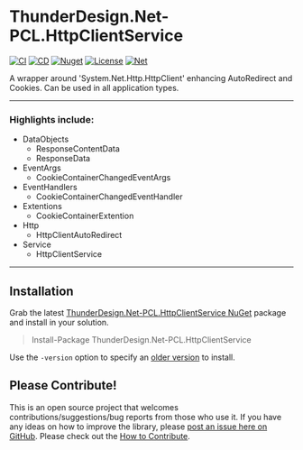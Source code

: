 # ThunderDesign.Net-PCL.HttpClientService
[![CI](https://github.com/ThunderDesign/ThunderDesign.Net-PCL.HttpClientService/actions/workflows/CI.yml/badge.svg)](https://github.com/ThunderDesign/ThunderDesign.Net-PCL.HttpClientService/actions/workflows/CI.yml)
[![CD](https://github.com/ThunderDesign/ThunderDesign.Net-PCL.HttpClientService/actions/workflows/CD.yml/badge.svg)](https://github.com/ThunderDesign/ThunderDesign.Net-PCL.HttpClientService/actions/workflows/CD.yml)
[![Nuget](https://img.shields.io/nuget/v/ThunderDesign.Net-PCL.HttpClientService)](https://www.nuget.org/packages/ThunderDesign.Net-PCL.HttpClientService)
[![License](https://img.shields.io/github/license/ThunderDesign/ThunderDesign.Net-PCL.HttpClientService)](https://github.com/ThunderDesign/ThunderDesign.Net-PCL.HttpClientService/blob/main/LICENSE)
[![Net](https://img.shields.io/badge/.net%20standard-2.0-blue)](https://github.com/ThunderDesign/ThunderDesign.Net-PCL.HttpClientService/blob/main/README.md)

A wrapper around 'System.Net.Http.HttpClient' enhancing AutoRedirect and Cookies. Can be used in all application types.

----

### Highlights include:

- DataObjects
  - ResponseContentData
  - ResponseData
- EventArgs
  - CookieContainerChangedEventArgs
- EventHandlers
  - CookieContainerChangedEventHandler
- Extentions
  - CookieContainerExtention
- Http
  - HttpClientAutoRedirect
- Service
  - HttpClientService
----

## Installation

Grab the latest [ThunderDesign.Net-PCL.HttpClientService NuGet](https://www.nuget.org/packages/ThunderDesign.Net-PCL.HttpClientService) package and install in your solution.

> Install-Package ThunderDesign.Net-PCL.HttpClientService

Use the `-version` option to specify an [older version](https://www.nuget.org/packages/ThunderDesign.Net-PCL.HttpClientService#versions-tab) to install.

## Please Contribute!

This is an open source project that welcomes contributions/suggestions/bug reports from those who use it. If you have any ideas on how to improve the library, please [post an issue here on GitHub](https://github.com/ThunderDesign/ThunderDesign.Net-PCL.HttpClientService/issues). Please check out the [How to Contribute](https://github.com/ThunderDesign/ThunderDesign.Net-PCL.HttpClientService/blob/main/.github/CONTRIBUTING.md).
